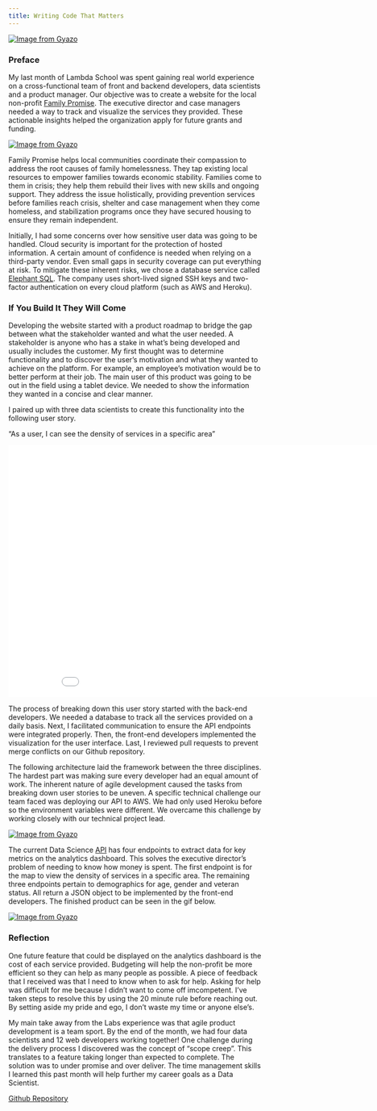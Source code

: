 ```yaml
---
title: Writing Code That Matters
---
```


[![Image from Gyazo](https://i.gyazo.com/35eff39b0ca2c7bdccd1a3205f77569b.png)](https://gyazo.com/35eff39b0ca2c7bdccd1a3205f77569b)

### Preface

My last month of Lambda School was spent gaining real world experience on a cross-functional team of front and backend developers, data scientists and a product manager. Our objective was to create a website for the local non-profit [Family Promise](https://www.familypromiseofspokane.org/). The executive director and case managers needed a way to track and visualize the services they provided. These actionable insights helped the organization apply for  future grants and funding.

[![Image from Gyazo](https://i.gyazo.com/66de14594855b662437a7ed7e320a3ce.png)](https://gyazo.com/66de14594855b662437a7ed7e320a3ce)

Family Promise helps local communities coordinate their compassion to address the root causes of family homelessness. They tap existing local resources to empower families towards economic stability. Families come to them in crisis; they help them rebuild their lives with new skills and ongoing support. They address the issue holistically, providing prevention services before families reach crisis, shelter and case management when they come homeless, and stabilization programs once they have secured housing to ensure they remain independent.

Initially, I had some concerns over how sensitive user data was going to be handled. Cloud security is important for the protection of hosted information. A certain amount of confidence is needed when relying on a third-party vendor. Even small gaps in security coverage can put everything at risk. To mitigate these inherent risks, we chose a database service called [Elephant SQL](https://www.elephantsql.com/). The company uses short-lived signed SSH keys and two-factor authentication on every cloud platform (such as AWS and Heroku).

### If You Build It They Will Come

Developing the website started with a product roadmap to bridge the gap between what the stakeholder wanted and what the user needed. A stakeholder is anyone who has a stake in what’s being developed and usually includes the customer. My first thought was to determine functionality and to discover the user’s motivation and what they wanted to achieve on the platform. For example, an employee’s motivation would be to better perform at their job. The main user of this product was going to be out in the field using a tablet device. We needed to show the information they wanted in a concise and clear manner. 

I paired up with three data scientists to create this functionality into the following user story.

“As a user, I can see the density of services in a specific area”

<iframe width="900" height="500" frameborder="0" scrolling="no" src="//plotly.com/~egrinalds/64.embed"></iframe>

The process of breaking down this user story started with the back-end developers. We needed a database to track all the services provided on a daily basis. Next, I facilitated communication to ensure the API endpoints were integrated properly. Then, the front-end developers implemented the visualization for the user interface. Last, I reviewed pull requests to prevent merge conflicts on our Github repository. 

The following architecture laid the framework between the three disciplines. The hardest part was making sure every developer had an equal amount of work. The inherent nature of agile development caused the tasks from breaking down user stories to be uneven. A specific technical challenge our team faced was deploying our API to AWS. We had only used Heroku before so the environment variables were different. We overcame this challenge by working closely with our technical project lead. 

[![Image from Gyazo](https://i.gyazo.com/045b302c089e3ae0a02ac8282791d211.png)](https://gyazo.com/045b302c089e3ae0a02ac8282791d211)

The current Data Science [API](http://family-promises-db.eba-saefv7mf.us-east-1.elasticbeanstalk.com) has four endpoints to extract data for key metrics on the analytics dashboard. This solves the executive director’s problem of needing to know how money is spent. The first endpoint is for the map to view the density of services in a specific area. The remaining three endpoints pertain to demographics for age, gender and veteran status. All return a JSON object to be implemented by the front-end developers. The finished product can be seen in the gif below.

[![Image from Gyazo](https://i.gyazo.com/ca2782218cf7fae25d09b5b495ad23f9.gif)](https://gyazo.com/ca2782218cf7fae25d09b5b495ad23f9)

### Reflection

One future feature that could be displayed on the analytics dashboard is the cost of each service provided. Budgeting will help the non-profit be more efficient so they can help as many people as possible. A piece of feedback that I received was that I need to know when to ask for help. Asking for help was difficult for me because I didn’t want to come off imcompetent. I’ve taken steps to resolve this by using the 20 minute rule before reaching out. By setting aside my pride and ego, I don’t waste my time or anyone else’s.

My main take away from the Labs experience was that agile product development is a team sport. By the end of the month, we had four data scientists and 12 web developers working together! One challenge during the delivery process I discovered was the concept of “scope creep”. This translates to a feature taking longer than expected to complete. The solution was to under promise and over deliver. The time management skills I learned this past month will help further my career goals as a Data Scientist. 

[Github Repository](https://github.com/Lambda-School-Labs/family-promise-service-tracker-ds-a)
